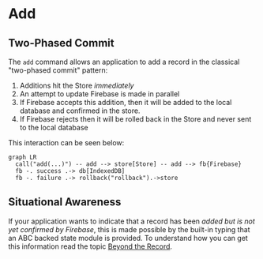 # Add
## Two-Phased Commit

The `add` command allows an application to add a record in the classical "two-phased commit" pattern:

1. Additions hit the Store _immediately_ 
2. An attempt to update Firebase is made in parallel
3. If Firebase accepts this addition, then it will be added to the local database and confirmed in the store.
4. If Firebase rejects then it will be rolled back in the Store and never sent to the local database

This interaction can be seen below:

``` mermaid
graph LR
  call("add(...)") -- add --> store[Store] -- add --> fb{Firebase}
  fb -. success .-> db[IndexedDB]
  fb -. failure .-> rollback("rollback").->store
```

## Situational Awareness

If your application wants to indicate that a record has been _added but is not yet confirmed by Firebase_, this is made possible by the built-in typing that an ABC backed state module is provided. To understand how you can get this information read the topic [Beyond the Record](/topics/beyond-the-record).

